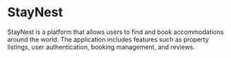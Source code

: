 # StayNest
StayNest is a platform that allows users to find and book accommodations around the world. The application includes features such as property listings, user authentication, booking management, and reviews.
